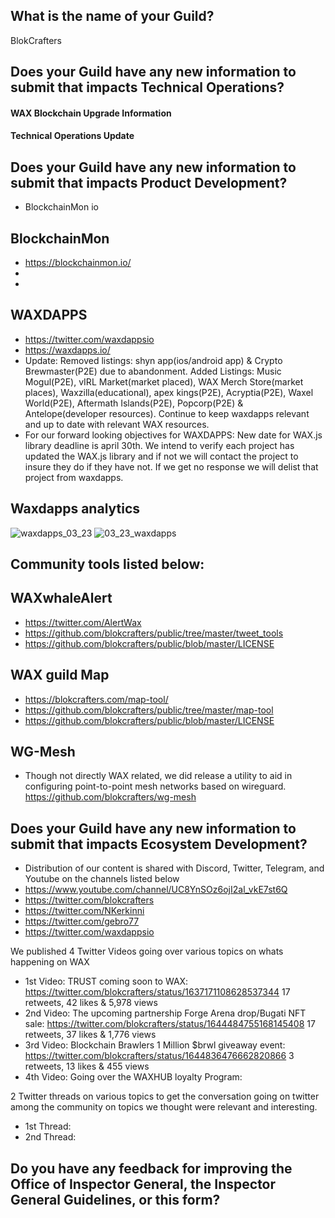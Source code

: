 ## What is the name of your Guild?

BlokCrafters

## Does your Guild have any new information to submit that impacts Technical Operations?

#### WAX Blockchain Upgrade Information


#### Technical Operations Update


## Does your Guild have any new information to submit that impacts Product Development?
+ BlockchainMon io
## BlockchainMon
- https://blockchainmon.io/
- 
- 

## WAXDAPPS
- https://twitter.com/waxdappsio
- https://waxdapps.io/
- Update: Removed listings: shyn app(ios/android app) & Crypto Brewmaster(P2E) due to abandonment. Added Listings: Music Mogul(P2E), vIRL Market(market placed), WAX Merch Store(market places), Waxzilla(educational), apex kings(P2E), Acryptia(P2E), Waxel World(P2E), Aftermath Islands(P2E), Popcorp(P2E) & Antelope(developer resources). Continue to keep waxdapps relevant and up to date with relevant WAX resources. 
- For our forward looking objectives for WAXDAPPS: New date for WAX.js library deadline is april 30th. We intend to verify each project has updated the WAX.js library and if not we will contact the project to insure they do if they have not. If we get no response we will delist that project from waxdapps.
## Waxdapps analytics  
![waxdapps_03_23](https://user-images.githubusercontent.com/66744057/232239076-10541f84-c7fd-41b1-92e8-abc7b33f85d6.png)
![03_23_waxdapps](https://user-images.githubusercontent.com/66744057/232239079-dabaf27b-af5c-40c5-969a-129cf1ac800b.png)

 

## Community tools listed below:
## WAXwhaleAlert
+ https://twitter.com/AlertWax 
+ https://github.com/blokcrafters/public/tree/master/tweet_tools
+ https://github.com/blokcrafters/public/blob/master/LICENSE

## WAX guild Map
+ https://blokcrafters.com/map-tool/
+ https://github.com/blokcrafters/public/tree/master/map-tool
+ https://github.com/blokcrafters/public/blob/master/LICENSE

## WG-Mesh
+ Though not directly WAX related, we did release a utility to aid in configuring point-to-point mesh networks based on wireguard.
https://github.com/blokcrafters/wg-mesh

## Does your Guild have any new information to submit that impacts Ecosystem Development?

+ Distribution of our content is shared with Discord, Twitter, Telegram, and Youtube on the channels listed below
+ https://www.youtube.com/channel/UC8YnSOz6ojI2al_vkE7st6Q
+ https://twitter.com/blokcrafters
+ https://twitter.com/NKerkinni
+ https://twitter.com/gebro77
+ https://twitter.com/waxdappsio

We published 4 Twitter Videos going over various topics on whats happening on WAX
- 1st Video: TRUST coming soon to WAX: https://twitter.com/blokcrafters/status/1637171108628537344 17 retweets, 42 likes & 5,978 views
- 2nd Video: The upcoming partnership Forge Arena drop/Bugati NFT sale: https://twitter.com/blokcrafters/status/1644484755168145408 17 retweets, 37 likes & 1,776 views
- 3rd Video: Blockchain Brawlers 1 Million $brwl giveaway event: https://twitter.com/blokcrafters/status/1644836476662820866 3 retweets, 13 likes & 455 views
- 4th Video: Going over the WAXHUB loyalty Program: 

2 Twitter threads on various topics to get the conversation going on twitter among the community on topics we thought were relevant and interesting.
- 1st Thread: 
- 2nd Thread: 


## Do you have any feedback for improving the Office of Inspector General, the Inspector General Guidelines, or this form?



